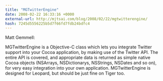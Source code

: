 ```yaml
---
title: "MGTwitterEngine"
date: 2008-02-22 16:33:16 +0000
external-url: http://mjtsai.com/blog/2008/02/22/mgtwitterengine/
hash: 7245d5556225b5d7f66fd7fdb24bdfc4
---
```


Matt Gemmell:


MGTwitterEngine is a Objective-C class which lets you integrate Twitter support into your Cocoa application, by making use of the Twitter API. The entire API is covered, and appropriate data is returned as simple native Cocoa objects (NSArrays, NSDictionarys, NSStrings, NSDates and so on), for very easy integration into your own application. MGTwitterEngine is designed for Leopard, but should be just fine on Tiger too.

